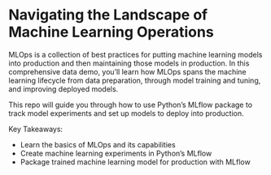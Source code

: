 Navigating the Landscape of Machine Learning Operations
=====

MLOps is a collection of best practices for putting machine learning models into production and then maintaining those models in production. In this comprehensive data demo, you’ll learn how MLOps spans the machine learning lifecycle from data preparation, through model training and tuning, and improving deployed models. 

This repo will guide you through how to use Python’s MLflow package to track model experiments and set up models to deploy into production.

Key Takeaways:

- Learn the basics of MLOps and its capabilities
- Create machine learning experiments in Python’s MLflow
- Package trained machine learning model for production with MLflow
